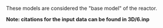 These models are considered the "base model" of the reactor.

<b>Note: citations for the input data can be found in 3D/6.inp
